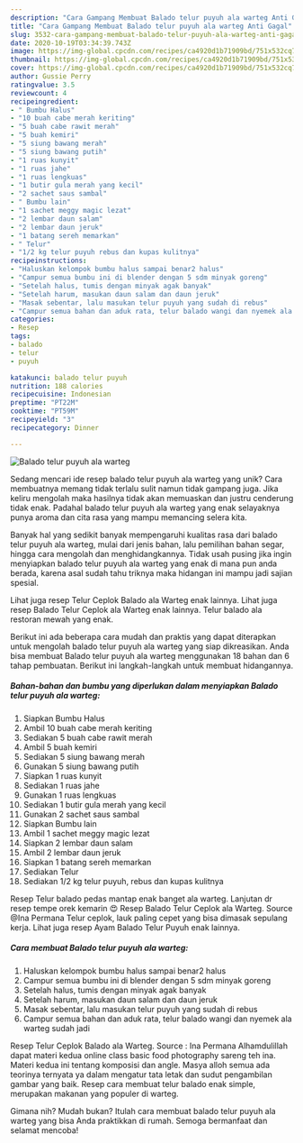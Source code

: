 ```yaml
---
description: "Cara Gampang Membuat Balado telur puyuh ala warteg Anti Gagal"
title: "Cara Gampang Membuat Balado telur puyuh ala warteg Anti Gagal"
slug: 3532-cara-gampang-membuat-balado-telur-puyuh-ala-warteg-anti-gagal
date: 2020-10-19T03:34:39.743Z
image: https://img-global.cpcdn.com/recipes/ca4920d1b71909bd/751x532cq70/balado-telur-puyuh-ala-warteg-foto-resep-utama.jpg
thumbnail: https://img-global.cpcdn.com/recipes/ca4920d1b71909bd/751x532cq70/balado-telur-puyuh-ala-warteg-foto-resep-utama.jpg
cover: https://img-global.cpcdn.com/recipes/ca4920d1b71909bd/751x532cq70/balado-telur-puyuh-ala-warteg-foto-resep-utama.jpg
author: Gussie Perry
ratingvalue: 3.5
reviewcount: 4
recipeingredient:
- " Bumbu Halus"
- "10 buah cabe merah keriting"
- "5 buah cabe rawit merah"
- "5 buah kemiri"
- "5 siung bawang merah"
- "5 siung bawang putih"
- "1 ruas kunyit"
- "1 ruas jahe"
- "1 ruas lengkuas"
- "1 butir gula merah yang kecil"
- "2 sachet saus sambal"
- " Bumbu lain"
- "1 sachet meggy magic lezat"
- "2 lembar daun salam"
- "2 lembar daun jeruk"
- "1 batang sereh memarkan"
- " Telur"
- "1/2 kg telur puyuh rebus dan kupas kulitnya"
recipeinstructions:
- "Haluskan kelompok bumbu halus sampai benar2 halus"
- "Campur semua bumbu ini di blender dengan 5 sdm minyak goreng"
- "Setelah halus, tumis dengan minyak agak banyak"
- "Setelah harum, masukan daun salam dan daun jeruk"
- "Masak sebentar, lalu masukan telur puyuh yang sudah di rebus"
- "Campur semua bahan dan aduk rata, telur balado wangi dan nyemek ala warteg sudah jadi"
categories:
- Resep
tags:
- balado
- telur
- puyuh

katakunci: balado telur puyuh 
nutrition: 188 calories
recipecuisine: Indonesian
preptime: "PT22M"
cooktime: "PT59M"
recipeyield: "3"
recipecategory: Dinner

---
```



![Balado telur puyuh ala warteg](https://img-global.cpcdn.com/recipes/ca4920d1b71909bd/751x532cq70/balado-telur-puyuh-ala-warteg-foto-resep-utama.jpg)

Sedang mencari ide resep balado telur puyuh ala warteg yang unik? Cara membuatnya memang tidak terlalu sulit namun tidak gampang juga. Jika keliru mengolah maka hasilnya tidak akan memuaskan dan justru cenderung tidak enak. Padahal balado telur puyuh ala warteg yang enak selayaknya punya aroma dan cita rasa yang mampu memancing selera kita.

Banyak hal yang sedikit banyak mempengaruhi kualitas rasa dari balado telur puyuh ala warteg, mulai dari jenis bahan, lalu pemilihan bahan segar, hingga cara mengolah dan menghidangkannya. Tidak usah pusing jika ingin menyiapkan balado telur puyuh ala warteg yang enak di mana pun anda berada, karena asal sudah tahu triknya maka hidangan ini mampu jadi sajian spesial.

Lihat juga resep Telur Ceplok Balado ala Warteg enak lainnya. Lihat juga resep Balado Telur Ceplok ala Warteg enak lainnya. Telur balado ala restoran mewah yang enak.


Berikut ini ada beberapa cara mudah dan praktis yang dapat diterapkan untuk mengolah balado telur puyuh ala warteg yang siap dikreasikan. Anda bisa membuat Balado telur puyuh ala warteg menggunakan 18 bahan dan 6 tahap pembuatan. Berikut ini langkah-langkah untuk membuat hidangannya.

<!--inarticleads1-->

##### Bahan-bahan dan bumbu yang diperlukan dalam menyiapkan Balado telur puyuh ala warteg:

1. Siapkan  Bumbu Halus
1. Ambil 10 buah cabe merah keriting
1. Sediakan 5 buah cabe rawit merah
1. Ambil 5 buah kemiri
1. Sediakan 5 siung bawang merah
1. Gunakan 5 siung bawang putih
1. Siapkan 1 ruas kunyit
1. Sediakan 1 ruas jahe
1. Gunakan 1 ruas lengkuas
1. Sediakan 1 butir gula merah yang kecil
1. Gunakan 2 sachet saus sambal
1. Siapkan  Bumbu lain
1. Ambil 1 sachet meggy magic lezat
1. Siapkan 2 lembar daun salam
1. Ambil 2 lembar daun jeruk
1. Siapkan 1 batang sereh memarkan
1. Sediakan  Telur
1. Sediakan 1/2 kg telur puyuh, rebus dan kupas kulitnya


Resep Telur balado pedas mantap enak banget ala warteg. Lanjutan dr resep tempe orek kemarin 😍 Resep Balado Telur Ceplok ala Warteg. Source @Ina Permana Telur ceplok, lauk paling cepet yang bisa dimasak sepulang kerja. Lihat juga resep Ayam Balado Telur Puyuh enak lainnya. 

<!--inarticleads2-->

##### Cara membuat Balado telur puyuh ala warteg:

1. Haluskan kelompok bumbu halus sampai benar2 halus
1. Campur semua bumbu ini di blender dengan 5 sdm minyak goreng
1. Setelah halus, tumis dengan minyak agak banyak
1. Setelah harum, masukan daun salam dan daun jeruk
1. Masak sebentar, lalu masukan telur puyuh yang sudah di rebus
1. Campur semua bahan dan aduk rata, telur balado wangi dan nyemek ala warteg sudah jadi


Resep Telur Ceplok Balado ala Warteg. Source : Ina Permana Alhamdulillah dapat materi kedua online class basic food photography sareng teh ina. Materi kedua ini tentang komposisi dan angle. Masya alloh semua ada teorinya ternyata ya dalam mengatur tata letak dan sudut pengambilan gambar yang baik. Resep cara membuat telur balado enak simple, merupakan makanan yang populer di warteg. 

Gimana nih? Mudah bukan? Itulah cara membuat balado telur puyuh ala warteg yang bisa Anda praktikkan di rumah. Semoga bermanfaat dan selamat mencoba!
